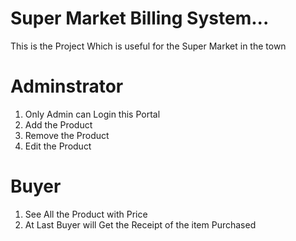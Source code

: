 # Super Market Billing System...

This is the Project Which is useful for the Super Market in the town

# Adminstrator
1. Only Admin can Login this Portal
2. Add the Product
3. Remove the Product
3. Edit the Product

# Buyer
1. See All the Product with Price
2. At Last Buyer will Get the Receipt of the item Purchased
